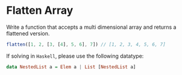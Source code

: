 # Flatten Array

Write a function that accepts a multi dimensional array and returns a flattened version.

```javascript
flatten([1, 2, [3, [4], 5, 6], 7]) // [1, 2, 3, 4, 5, 6, 7]
```

If solving in `Haskell`, please use the following datatype:
```haskell
data NestedList a = Elem a | List [NestedList a]
```
